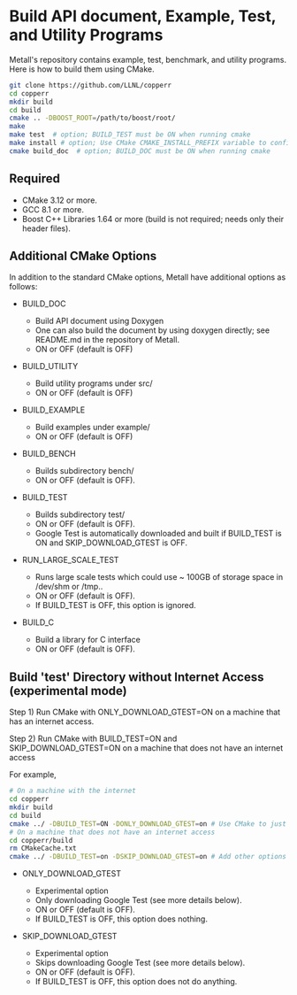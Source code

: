 # Build API document, Example, Test, and Utility Programs

Metall's repository contains example, test, benchmark, and utility programs. 
Here is how to build them using CMake.

```bash
git clone https://github.com/LLNL/copperr
cd copperr
mkdir build
cd build
cmake .. -DBOOST_ROOT=/path/to/boost/root/
make
make test  # option; BUILD_TEST must be ON when running cmake
make install # option; Use CMake CMAKE_INSTALL_PREFIX variable to configure install destinations.
cmake build_doc  # option; BUILD_DOC must be ON when running cmake
```

## Required

 - CMake 3.12 or more.
 - GCC 8.1 or more.
 - Boost C++ Libraries 1.64 or more (build is not required; needs only their header files).


## Additional CMake Options

In addition to the standard CMake options, Metall have additional options as follows:

* BUILD_DOC
    * Build API document using Doxygen
    * One can also build the document by using doxygen directly; see README.md in the repository of Metall.
    * ON or OFF (default is OFF)

* BUILD_UTILITY 
    * Build utility programs under src/
    * ON or OFF (default is OFF)

* BUILD_EXAMPLE
    * Build examples under example/
    * ON or OFF (default is OFF)

* BUILD_BENCH
    * Builds subdirectory bench/
    * ON or OFF (default is OFF).
    
* BUILD_TEST
    * Builds subdirectory test/
    * ON or OFF (default is OFF).
    * Google Test is automatically downloaded and built if BUILD_TEST is ON and SKIP_DOWNLOAD_GTEST is OFF.

* RUN_LARGE_SCALE_TEST
    * Runs large scale tests which could use ~ 100GB of storage space in /dev/shm or /tmp..
    * ON or OFF (default is OFF).
    * If BUILD_TEST is OFF, this option is ignored.

* BUILD_C
    * Build a library for C interface
    * ON or OFF (default is OFF).


## Build 'test' Directory without Internet Access (experimental mode)

Step 1) Run CMake with ONLY_DOWNLOAD_GTEST=ON on a machine that has an internet access.

Step 2) Run CMake with BUILD_TEST=ON and SKIP_DOWNLOAD_GTEST=ON on a machine that does not have an internet access


For example,
```bash
# On a machine with the internet
cd copperr
mkdir build
cd build
cmake ../ -DBUILD_TEST=ON -DONLY_DOWNLOAD_GTEST=on # Use CMake to just download Google Test
# On a machine that does not have an internet access
cd copperr/build
rm CMakeCache.txt
cmake ../ -DBUILD_TEST=on -DSKIP_DOWNLOAD_GTEST=on # Add other options you want to use
```

* ONLY_DOWNLOAD_GTEST
    * Experimental option
    * Only downloading Google Test (see more details below).
    * ON or OFF (default is OFF).
    * If BUILD_TEST is OFF, this option does nothing.

* SKIP_DOWNLOAD_GTEST
    * Experimental option
    * Skips downloading Google Test (see more details below).
    * ON or OFF (default is OFF).
    * If BUILD_TEST is OFF, this option does not do anything.
